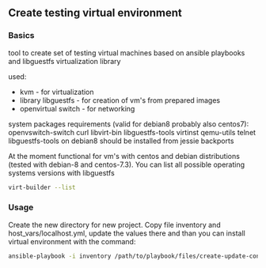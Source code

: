 ## Create testing virtual environment

### Basics

tool to create set of testing virtual machines based on ansible playbooks and libguestfs virtualization library

used:
* kvm - for virtualization
* library libguestfs - for creation of vm's from prepared images
* openvirtual switch - for networking

system packages requirements (valid for debian8 probably also centos7):
openvswitch-switch curl libvirt-bin libguestfs-tools virtinst qemu-utils telnet
libguestfs-tools on debian8 should be installed from jessie backports

At the moment functional for vm's with centos and debian distributions (tested with debian-8 and centos-7.3).
You can list all possible operating systems versions with libguestfs
```bash
virt-builder --list
```

### Usage
Create the new directory for new project. Copy file inventory and host_vars/localhost.yml, update the values there and than you can install virtual environment with the command:
```bash
ansible-playbook -i inventory /path/to/playbook/files/create-update-config.yml --extra-vars "@host_vars/localhost.yml" --skip-tags "debug"
```
